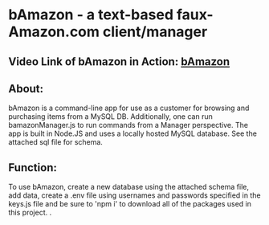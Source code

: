 # **bAmazon** - a text-based faux-Amazon.com client/manager

## Video Link of bAmazon in Action: [bAmazon](https://drive.google.com/file/d/1wCMOoJRGOFRYl693Anj_naHuN7Ko4LFb/view?usp=sharing/)

## About:

bAmazon is a command-line app for use as a customer for browsing and purchasing items from a MySQL DB.  Additionally, one can run bamazonManager.js to run commands from a Manager perspective.  The app is built in Node.JS and uses a locally hosted MySQL database.  See the attached sql file for schema.  

## Function:

To use bAmazon, create a new database using the attached schema file, add data, create a .env file using usernames and passwords specified in the keys.js file and be sure to 'npm i' to download all of the packages used in this project.  .  
